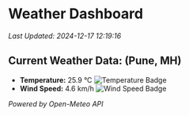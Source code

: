 
# Weather Dashboard

_Last Updated: 2024-12-17 12:19:16_

## Current Weather Data: (Pune, MH)
- **Temperature:** 25.9 °C ![Temperature Badge](https://img.shields.io/badge/Temperature-Medium%20Temp-green)
- **Wind Speed:** 4.6 km/h ![Wind Speed Badge](https://img.shields.io/badge/Wind%20Speed-Low%20Wind-blue)

*Powered by Open-Meteo API*
